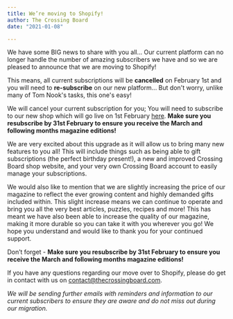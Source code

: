 ```yaml
---
title: We’re moving to Shopify!
author: The Crossing Board
date: "2021-01-08"

---
```


We have some BIG news to share with you all... Our current platform can no longer handle the number of amazing subscribers we have and so we are pleased to announce that we are moving to Shopify!

This means, all current subscriptions will be **cancelled** on February 1st and you will need to **re-subscribe** on our new platform... But don't worry, unlike many of Tom Nook's tasks, this one's easy!

We will cancel your current subscription for you; You will need to subscribe to our new shop which will go live on 1st February [here](https://shop.thecrossingboard.com). **Make sure you resubscribe by 31st February to ensure you receive the March and following months magazine editions!**

We are very excited about this upgrade as it will allow us to bring many new features to you all! This will include things such as being able to gift subscriptions (the perfect birthday present!), a new and improved Crossing Board shop website, and your very own Crossing Board account to easily manage your subscriptions. 

We would also like to mention that we are slightly increasing the price of our magazine to reflect the ever growing content and highly demanded gifts included within. This slight increase means we can continue to operate and bring you all the very best articles, puzzles, recipes and more! This has meant we have also been able to increase the quality of our magazine, making it more durable so you can take it with you wherever you go! We hope you understand and would like to thank you for your continued support. 

Don’t forget - **Make sure you resubscribe by 31st February to ensure you receive the March and following months magazine editions!**

If you have any questions regarding our move over to Shopify, please do get in contact with us on contact@thecrossingboard.com. 

*We will be sending further emails with reminders and information to our current subscribers to ensure they are aware and do not miss out during our migration.*


